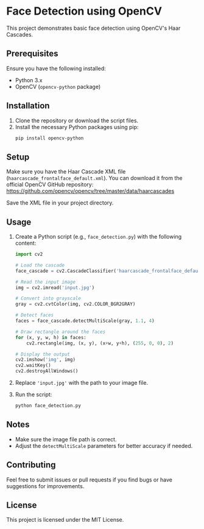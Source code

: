 # Face Detection using OpenCV

This project demonstrates basic face detection using OpenCV's Haar Cascades.

## Prerequisites

Ensure you have the following installed:

- Python 3.x
- OpenCV (`opencv-python` package)

## Installation

1. Clone the repository or download the script files.
2. Install the necessary Python packages using pip:
    ```bash
    pip install opencv-python
    ```

## Setup

Make sure you have the Haar Cascade XML file (`haarcascade_frontalface_default.xml`). You can download it from the official OpenCV GitHub repository: https://github.com/opencv/opencv/tree/master/data/haarcascades

Save the XML file in your project directory.

## Usage

1. Create a Python script (e.g., `face_detection.py`) with the following content:

    ```python
    import cv2

    # Load the cascade
    face_cascade = cv2.CascadeClassifier('haarcascade_frontalface_default.xml')

    # Read the input image
    img = cv2.imread('input.jpg')

    # Convert into grayscale
    gray = cv2.cvtColor(img, cv2.COLOR_BGR2GRAY)

    # Detect faces
    faces = face_cascade.detectMultiScale(gray, 1.1, 4)

    # Draw rectangle around the faces
    for (x, y, w, h) in faces:
        cv2.rectangle(img, (x, y), (x+w, y+h), (255, 0, 0), 2)

    # Display the output
    cv2.imshow('img', img)
    cv2.waitKey()
    cv2.destroyAllWindows()
    ```

2. Replace `'input.jpg'` with the path to your image file.

3. Run the script:
    ```bash
    python face_detection.py
    ```

## Notes

- Make sure the image file path is correct.
- Adjust the `detectMultiScale` parameters for better accuracy if needed.

## Contributing

Feel free to submit issues or pull requests if you find bugs or have suggestions for improvements.

## License

This project is licensed under the MIT License.
